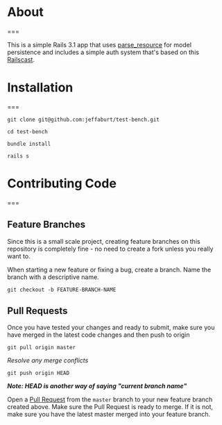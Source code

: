 # About
===

This is a simple Rails 3.1 app that uses [parse_resource](http://github.com/adelevie/parse_resource) for model persistence and includes a simple auth system that's based on this [Railscast](http://asciicasts.com/episodes/250-authentication-from-scratch).

# Installation
===

    git clone git@github.com:jeffaburt/test-bench.git

    cd test-bench

    bundle install

    rails s

# Contributing Code
===

## Feature Branches

Since this is a small scale project, creating feature branches on this repository is completely fine - no need to create a fork unless you really want to.

When starting a new feature or fixing a bug, create a branch. Name the branch with a descriptive name.

    git checkout -b FEATURE-BRANCH-NAME

## Pull Requests

Once you have tested your changes and ready to submit, make sure you have merged in the latest code changes and then push to origin

    git pull origin master
    
*Resolve any merge conflicts*
    
    git push origin HEAD
    
***Note: HEAD is another way of saying "current branch name"***

Open a [Pull Request](https://github.com/jeffaburt/test-bench/compare) from the `master` branch to your new feature branch created above. Make sure the Pull Request is ready to merge.  If it is not, make sure you have the latest master merged into your feature branch.